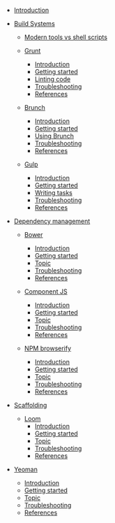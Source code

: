 * [Introduction](introduction.md)

* [Build Systems]()
  * [Modern tools vs shell scripts](build-systems/modern-tools-vs-shell-scripts.md)
  * [Grunt]()
    * [Introduction](build-systems/grunt/introduction.md)
    * [Getting started](build-systems/grunt/getting-started.md)
    * [Linting code](build-systems/grunt/linter.md)
    * [Troubleshooting](build-systems/grunt/troubleshooting.md)
    * [References](build-systems/grunt/references.md)

  * [Brunch]() 
    * [Introduction](build-systems/brunch/introduction.md)
    * [Getting started](build-systems/brunch/getting-started.md)
    * [Using Brunch](build-systems/brunch/using-brunch.md)
    * [Troubleshooting](build-systems/brunch/troubleshooting.md)
    * [References](build-systems/brunch/references.md)

  * [Gulp]()
    * [Introduction](build-systems/gulp/introduction.md)
    * [Getting started](build-systems/gulp/getting-started.md)
    * [Writing tasks](build-systems/gulp/writing-tasks.md)
    * [Troubleshooting](build-systems/gulp/troubleshooting.md)
    * [References](build-systems/gulp/references.md)

* [Dependency management]()
  * [Bower]()
    * [Introduction](dependency-management/bower/introduction.md)
    * [Getting started](dependency-management/bower/getting-started.md)
    * [Topic](dependency-management/bower/bower-topic-1.md)
    * [Troubleshooting](dependency-management/bower/troubleshooting.md)
    * [References](dependency-management/bower/references.md)
  
  * [Component JS]()
    * [Introduction](dependency-management/componentjs/introduction.md)
    * [Getting started](dependency-management/componentjs/getting-started.md)
    * [Topic](dependency-management/componentjs/componentjs-topic-1.md)
    * [Troubleshooting](dependency-management/componentjs/troubleshooting.md)
    * [References](dependency-management/componentjs/references.md)
  
  * [NPM browserify]()
    * [Introduction](dependency-management/npm-browserify/introduction.md)
    * [Getting started](dependency-management/npm-browserify/getting-started.md)
    * [Topic](dependency-management/npm-browserify/npm-browserify-topic-1.md)
    * [Troubleshooting](dependency-management/npm-browserify/troubleshooting.md)
    * [References](dependency-management/npm-browserify/references.md)

* [Scaffolding]()
  * [Loom]()
    * [Introduction](scaffolding/loom/introduction.md)
    * [Getting started](scaffolding/loom/getting-started.md)
    * [Topic](scaffolding/loom/loom-topic-1.md)
    * [Troubleshooting](scaffolding/loom/troubleshooting.md)
    * [References](scaffolding/loom/references.md)
  
* [Yeoman]()
    * [Introduction](scaffolding/yeoman/introduction.md)
    * [Getting started](scaffolding/yeoman/getting-started.md)
    * [Topic](scaffolding/yeoman/yeoman-topic-1.md)
    * [Troubleshooting](scaffolding/yeoman/troubleshooting.md)
    * [References](scaffolding/yeoman/references.md)